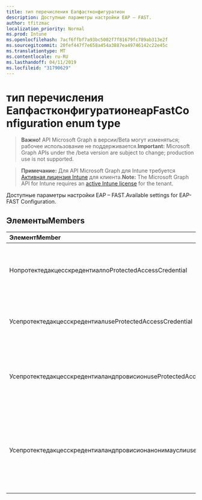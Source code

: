 ```yaml
---
title: тип перечисления Еапфастконфигуратион
description: Доступные параметры настройки EAP – FAST.
author: tfitzmac
localization_priority: Normal
ms.prod: Intune
ms.openlocfilehash: 7acf6ffbf7a93bc5002f7f81679fc789ab313e2f
ms.sourcegitcommit: 20fef447f7e658a454a3887ea49746142c22e45c
ms.translationtype: MT
ms.contentlocale: ru-RU
ms.lasthandoff: 04/11/2019
ms.locfileid: "31790629"
---
```

# <a name="eapfastconfiguration-enum-type"></a><span data-ttu-id="32479-103">тип перечисления Еапфастконфигуратион</span><span class="sxs-lookup"><span data-stu-id="32479-103">eapFastConfiguration enum type</span></span>

> <span data-ttu-id="32479-104">**Важно!** API Microsoft Graph в версии/Beta могут изменяться; рабочее использование не поддерживается.</span><span class="sxs-lookup"><span data-stu-id="32479-104">**Important:** Microsoft Graph APIs under the /beta version are subject to change; production use is not supported.</span></span>

> <span data-ttu-id="32479-105">**Примечание:** Для API Microsoft Graph для Intune требуется [Активная лицензия Intune](https://go.microsoft.com/fwlink/?linkid=839381) для клиента.</span><span class="sxs-lookup"><span data-stu-id="32479-105">**Note:** The Microsoft Graph API for Intune requires an [active Intune license](https://go.microsoft.com/fwlink/?linkid=839381) for the tenant.</span></span>

<span data-ttu-id="32479-106">Доступные параметры настройки EAP – FAST.</span><span class="sxs-lookup"><span data-stu-id="32479-106">Available settings for EAP-FAST Configuration.</span></span>

## <a name="members"></a><span data-ttu-id="32479-107">Элементы</span><span class="sxs-lookup"><span data-stu-id="32479-107">Members</span></span>
|<span data-ttu-id="32479-108">Элемент</span><span class="sxs-lookup"><span data-stu-id="32479-108">Member</span></span>|<span data-ttu-id="32479-109">Значение</span><span class="sxs-lookup"><span data-stu-id="32479-109">Value</span></span>|<span data-ttu-id="32479-110">Описание</span><span class="sxs-lookup"><span data-stu-id="32479-110">Description</span></span>|
|:---|:---|:---|
|<span data-ttu-id="32479-111">Нопротектедакцесскредентиал</span><span class="sxs-lookup"><span data-stu-id="32479-111">noProtectedAccessCredential</span></span>|<span data-ttu-id="32479-112">нуль</span><span class="sxs-lookup"><span data-stu-id="32479-112">0</span></span>|<span data-ttu-id="32479-113">Используйте EAP-FAST без безопасного доступа (PAC).</span><span class="sxs-lookup"><span data-stu-id="32479-113">Use EAP-FAST without Protected Access Credential (PAC).</span></span>|
|<span data-ttu-id="32479-114">Усепротектедакцесскредентиал</span><span class="sxs-lookup"><span data-stu-id="32479-114">useProtectedAccessCredential</span></span>|<span data-ttu-id="32479-115">1,1</span><span class="sxs-lookup"><span data-stu-id="32479-115">1</span></span>|<span data-ttu-id="32479-116">Использование учетных данных безопасного доступа (PAC).</span><span class="sxs-lookup"><span data-stu-id="32479-116">Use Protected Access Credential (PAC).</span></span>|
|<span data-ttu-id="32479-117">Усепротектедакцесскредентиаландпровисион</span><span class="sxs-lookup"><span data-stu-id="32479-117">useProtectedAccessCredentialAndProvision</span></span>|<span data-ttu-id="32479-118">2</span><span class="sxs-lookup"><span data-stu-id="32479-118">2</span></span>|<span data-ttu-id="32479-119">Использование учетных данных безопасного доступа (PAC) и подготовка ключа PAC.</span><span class="sxs-lookup"><span data-stu-id="32479-119">Use Protected Access Credential (PAC) and Provision PAC.</span></span>|
|<span data-ttu-id="32479-120">Усепротектедакцесскредентиаландпровисионанонимаусли</span><span class="sxs-lookup"><span data-stu-id="32479-120">useProtectedAccessCredentialAndProvisionAnonymously</span></span>|<span data-ttu-id="32479-121">4</span><span class="sxs-lookup"><span data-stu-id="32479-121">3</span></span>|<span data-ttu-id="32479-122">Использование учетных данных безопасного доступа (PAC), подготовка ключа PAC и анонимное выполнение.</span><span class="sxs-lookup"><span data-stu-id="32479-122">Use Protected Access Credential (PAC), Provision PAC, and do so anonymously.</span></span>|





